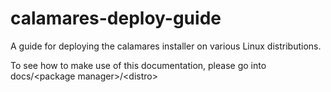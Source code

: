 # calamares-deploy-guide
A guide for deploying the calamares installer on various Linux distributions.

To see how to make use of this documentation, please go into docs/&lt;package manager&gt;/&lt;distro&gt;
